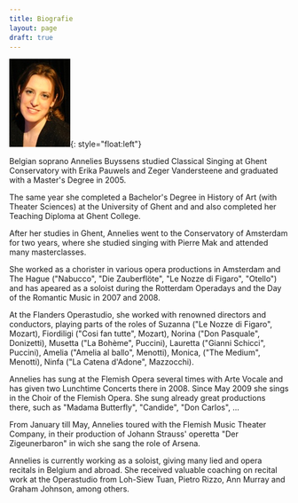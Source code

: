 ```yaml
---
title: Biografie  
layout: page
draft: true
---
```

![](/images/others/pasfotoCVklein.jpg){: style="float:left"}

Belgian soprano Annelies Buyssens studied Classical Singing at Ghent Conservatory with Erika Pauwels and Zeger Vandersteene and graduated with a Master's Degree in 2005.

The same year she completed a Bachelor's Degree in History of Art (with  Theater Sciences) at the University of Ghent and and also completed her Teaching Diploma at Ghent College. 

After her studies in Ghent, Annelies went to the Conservatory of Amsterdam for two years, where she studied singing with Pierre Mak and attended many masterclasses.

She worked as a chorister in various opera productions in Amsterdam and The Hague ("Nabucco", "Die Zauberflöte", "Le Nozze di Figaro", "Otello") and has apeared as a soloist during the Rotterdam Operadays and the Day of the Romantic Music in 2007 and 2008.

At the Flanders Operastudio, she worked with renowned directors and conductors, playing parts of the roles of Suzanna ("Le Nozze di Figaro", Mozart), Fiordiligi ("Cosi fan tutte", Mozart), Norina ("Don Pasquale", Donizetti), Musetta ("La Bohème", Puccini), Lauretta ("Gianni Schicci", Puccini), Amelia ("Amelia al ballo", Menotti), Monica, ("The Medium", Menotti), Ninfa ("La Catena d'Adone", Mazzocchi). 

Annelies has sung at the Flemish Opera several times with Arte Vocale and has given two Lunchtime Concerts there in 2008. Since May 2009 she sings in the Choir of the Flemish Opera. She sung already great productions there, such as "Madama Butterfly", "Candide", "Don Carlos", ...

From January till May, Annelies toured with the Flemish Music Theater Company, in their production of Johann Strauss' operetta "Der Zigeunerbaron" in wich she sang the role of Arsena. 

Annelies is currently working as a soloist, giving many lied and opera recitals in Belgium and abroad. She received valuable coaching on recital work at the Operastudio from Loh-Siew Tuan, Pietro Rizzo, Ann Murray and Graham Johnson, among others.
